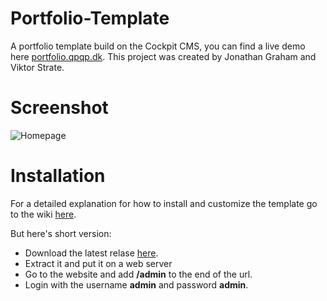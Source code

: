 # Portfolio-Template
A portfolio template build on the Cockpit CMS, you can find a live demo here [portfolio.qpqp.dk](http://portfolio.qpqp.dk). This project was created by Jonathan Graham and Viktor Strate.

# Screenshot
![Homepage](https://cloud.githubusercontent.com/assets/4233458/6994485/02a34488-db1c-11e4-9338-edd8c867c2d5.jpg)

# Installation
For a detailed explanation for how to install and customize the template go to the wiki [here](https://github.com/viktorstrate/Portfolio-Template/wiki/Installation).

But here's short version:
* Download the latest relase [here](https://github.com/viktorstrate/Portfolio-Template/releases/latest).
* Extract it and put it on a web server
* Go to the website and add **/admin** to the end of the url.
* Login with the username **admin** and password **admin**.
